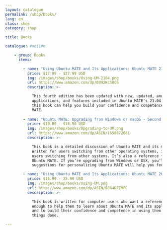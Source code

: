 ```yaml
---
layout: catalogue
permalink: /shop/books/
lang: en
class: shop
category: shop

title: Books

catalogue: #noi18n

    - group: Books
      items:

        - name: "Using Ubuntu MATE and Its Applications: Ubuntu MATE 21.04 Edition"
          price: $17.99 - $27.99 USD
          img: /images/shop/books/Using-UM-2104.png
          url: https://www.amazon.com/dp/B092KCS8C6
          description: >-

            This fourth edition has been updated with new, updated, and improved themes, 
            applications, and features included in Ubuntu MATE's 21.04 release. Reading 
            this book can help you build your confidence and competence in using Ubuntu 
            MATE. 
            
        - name: "Ubuntu MATE: Upgrading from Windows or macOS - Second Edition"
          price: $10.00 - $18.50 USD
          img: /images/shop/books/Upgrading-to-UM.png
          url: https://www.amazon.com/dp/ASIN/1658872681
          description: >-

            This book is a detailed discussion of Ubuntu MATE and its major applications.
            Written for users switching from other operating systems, it’s not ONLY for
            users switching from other systems. It’s also a reference for everyone using
            Ubuntu MATE. If you’re upgrading from Windows or OSX, you’ll find that our
            suggestions for personalizing Ubuntu MATE will help you feel right at home.

        - name: "Using Ubuntu MATE and Its Applications: Ubuntu MATE 20.04 LTS Edition"
          price: $15.99 - 25.99 USD
          img: /images/shop/books/Using-UM.png
          url: http://www.amazon.com/dp/ASIN/B084DFZMFC
          description: >-

            This book is written for computer users who want a reference detailed
            enough to help them to learn about Ubuntu MATE and its applications
            and to build their confidence and competence in using them to get
            things done.

---
```

